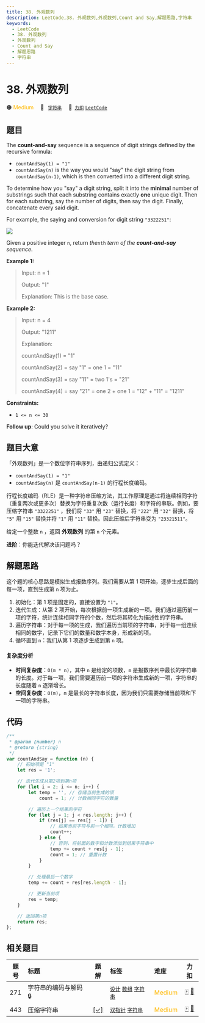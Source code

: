 ```yaml
---
title: 38. 外观数列
description: LeetCode,38. 外观数列,外观数列,Count and Say,解题思路,字符串
keywords:
  - LeetCode
  - 38. 外观数列
  - 外观数列
  - Count and Say
  - 解题思路
  - 字符串
---
```


# 38. 外观数列

🟠 <font color=#ffb800>Medium</font>&emsp; 🔖&ensp; [`字符串`](/tag/string.md)&emsp; 🔗&ensp;[`力扣`](https://leetcode.cn/problems/count-and-say) [`LeetCode`](https://leetcode.com/problems/count-and-say)

## 题目

The **count-and-say** sequence is a sequence of digit strings defined by the
recursive formula:

- `countAndSay(1) = "1"`
- `countAndSay(n)` is the way you would "say" the digit string from `countAndSay(n-1)`, which is then converted into a different digit string.

To determine how you "say" a digit string, split it into the **minimal**
number of substrings such that each substring contains exactly **one** unique
digit. Then for each substring, say the number of digits, then say the digit.
Finally, concatenate every said digit.

For example, the saying and conversion for digit string `"3322251"`:

![](https://assets.leetcode.com/uploads/2020/10/23/countandsay.jpg)

Given a positive integer `n`, return _the_`nth` _term of the **count-and-say**
sequence_.

**Example 1:**

> Input: n = 1
>
> Output: "1"
>
> Explanation: This is the base case.

**Example 2:**

> Input: n = 4
>
> Output: "1211"
>
> Explanation:
>
> countAndSay(1) = "1"
>
> countAndSay(2) = say "1" = one 1 = "11"
>
> countAndSay(3) = say "11" = two 1's = "21"
>
> countAndSay(4) = say "21" = one 2 + one 1 = "12" + "11" = "1211"

**Constraints:**

- `1 <= n <= 30`

**Follow up**: Could you solve it iteratively?

## 题目大意

「外观数列」是一个数位字符串序列，由递归公式定义：

- `countAndSay(1) = "1"`
- `countAndSay(n)` 是 `countAndSay(n-1)` 的行程长度编码。

行程长度编码（RLE）是一种字符串压缩方法，其工作原理是通过将连续相同字符（重复两次或更多次）替换为字符重复次数（运行长度）和字符的串联。例如，要压缩字符串 `"3322251"` ，我们将 `"33"` 用 `"23"` 替换，将 `"222"` 用 `"32"` 替换，将 `"5"` 用 `"15"` 替换并将 `"1"` 用 `"11"` 替换。因此压缩后字符串变为 `"23321511"`。

给定一个整数 `n` ，返回 **外观数列** 的第 `n` 个元素。

**进阶**：你能迭代解决该问题吗？

## 解题思路

这个题的核心思路是模拟生成报数序列。我们需要从第 1 项开始，逐步生成后面的每一项，直到生成第 `n` 项为止。

1. 初始化：第 1 项是固定的，直接设置为 `"1"`。
2. 迭代生成：从第 2 项开始，每次根据前一项生成新的一项。我们通过遍历前一项的字符，统计连续相同字符的个数，然后将其转化为描述性的字符串。
3. 遍历字符串：对于每一项的生成，我们遍历当前项的字符串，对于每一组连续相同的数字，记录下它们的数量和数字本身，形成新的项。
4. 循环直到 `n`：我们从第 1 项逐步生成到第 `n` 项。

#### 复杂度分析

- **时间复杂度**：`O(m * n)`，其中 `n` 是给定的项数，`m` 是报数序列中最长的字符串的长度。对于每一项，我们需要遍历前一项的字符串生成新的一项，字符串的长度随着 `n` 逐渐增长。
- **空间复杂度**：`O(m)`，`m` 是最长的字符串长度，因为我们只需要存储当前项和下一项的字符串。

## 代码

```javascript
/**
 * @param {number} n
 * @return {string}
 */
var countAndSay = function (n) {
	// 初始项是 "1"
	let res = '1';

	// 迭代生成从第2项到第n项
	for (let i = 2; i <= n; i++) {
		let temp = '', // 存储当前生成的项
			count = 1; // 计数相同字符的数量

		// 遍历上一个结果的字符
		for (let j = 1; j < res.length; j++) {
			if (res[j] == res[j - 1]) {
				// 如果当前字符与前一个相同，计数增加
				count++;
			} else {
				// 否则，将前面的数字和计数添加到结果字符串中
				temp += count + res[j - 1];
				count = 1; // 重置计数
			}
		}

		// 处理最后一个数字
		temp += count + res[res.length - 1];

		// 更新当前项
		res = temp;
	}

	// 返回第n项
	return res;
};
```

## 相关题目

<!-- prettier-ignore -->
| 题号 | 标题 | 题解 | 标签 | 难度 | 力扣 |
| :------: | :------ | :------: | :------ | :------ | :------: |
| 271 | 字符串的编码与解码 🔒 |  |  [`设计`](/tag/design.md) [`数组`](/tag/array.md) [`字符串`](/tag/string.md) | <font color=#ffb800>Medium</font> | [🀄️](https://leetcode.cn/problems/encode-and-decode-strings) [🔗](https://leetcode.com/problems/encode-and-decode-strings) |
| 443 | 压缩字符串 | [[✓]](/problem/0443.md) |  [`双指针`](/tag/two-pointers.md) [`字符串`](/tag/string.md) | <font color=#ffb800>Medium</font> | [🀄️](https://leetcode.cn/problems/string-compression) [🔗](https://leetcode.com/problems/string-compression) |